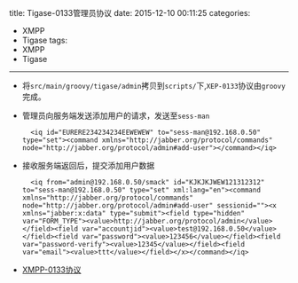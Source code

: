 title: Tigase-0133管理员协议
date: 2015-12-10 00:11:25
categories: 
- XMPP
- Tigase
tags: 
- XMPP
- Tigase
---
* 将`src/main/groovy/tigase/admin`拷贝到`scripts/`下,`XEP-0133`协议由`groovy`完成。
* 管理员向服务端发送添加用户的请求，发送至`sess-man`

		<iq id="EURERE234234234EEWEWEW" to="sess-man@192.168.0.50" type="set"><command xmlns="http://jabber.org/protocol/commands" node="http://jabber.org/protocol/admin#add-user"></command></iq>
* 接收服务端返回后，提交添加用户数据

		<iq from="admin@192.168.0.50/smack" id="KJKJKJWEW121312312" to="sess-man@192.168.0.50" type="set" xml:lang="en"><command xmlns="http://jabber.org/protocol/commands" node="http://jabber.org/protocol/admin#add-user" sessionid=""><x xmlns="jabber:x:data" type="submit"><field type="hidden" var="FORM_TYPE"><value>http://jabber.org/protocol/admin</value></field><field var="accountjid"><value>test@192.168.0.50</value></field><field var="password"><value>123456</value></field><field var="password-verify"><value>12345</value></field><field var="email"><value>ttt</value></field></x></command></iq>
* [XMPP-0133协议](http://xmpp.org/extensions/xep-0133.html)


